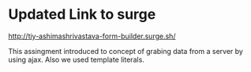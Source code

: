 # Updated Link to surge
  http://tiy-ashimashrivastava-form-builder.surge.sh/

 This assingment introduced to concept of grabing data from a server by using ajax.
 Also we used template literals.
